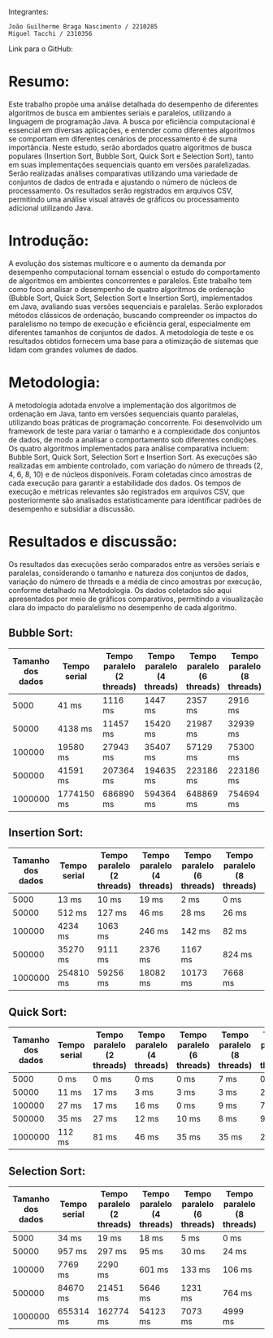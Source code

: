 Integrantes:

    João Guilherme Braga Nascimento / 2210285
    Miguel Tacchi / 2310356

Link para o GitHub:

# Resumo:

Este trabalho propõe uma análise detalhada do desempenho de diferentes algoritmos de busca em ambientes seriais e paralelos, utilizando a linguagem de programação Java. A busca por eficiência computacional é essencial em diversas aplicações, e entender como diferentes algoritmos se comportam em diferentes cenários de processamento é de suma importância. Neste estudo, serão abordados quatro algoritmos de busca populares (Insertion Sort, Bubble Sort, Quick Sort e Selection Sort), tanto em suas implementações sequenciais quanto em versões paralelizadas. Serão realizadas análises comparativas utilizando uma variedade de conjuntos de dados de entrada e ajustando o número de núcleos de processamento. Os resultados serão registrados em arquivos CSV, permitindo uma análise visual através de gráficos ou processamento adicional utilizando Java. 

# Introdução:

A evolução dos sistemas multicore e o aumento da demanda por desempenho computacional tornam essencial o estudo do comportamento de algoritmos em ambientes concorrentes e paralelos. Este trabalho tem como foco analisar o desempenho de quatro algoritmos de ordenação (Bubble Sort, Quick Sort, Selection Sort e Insertion Sort), implementados em Java, avaliando suas versões sequenciais e paralelas. Serão explorados métodos clássicos de ordenação, buscando compreender os impactos do paralelismo no tempo de execução e eficiência geral, especialmente em diferentes tamanhos de conjuntos de dados. A metodologia de teste e os resultados obtidos fornecem uma base para a otimização de sistemas que lidam com grandes volumes de dados. 

# Metodologia:

A metodologia adotada envolve a implementação dos algoritmos de ordenação em Java, tanto em versões sequenciais quanto paralelas, utilizando boas práticas de programação concorrente. Foi desenvolvido um framework de teste para variar o tamanho e a complexidade dos conjuntos de dados, de modo a analisar o comportamento sob diferentes condições. Os quatro algoritmos implementados para análise comparativa incluem: Bubble Sort, Quick Sort, Selection Sort e Insertion Sort. As execuções são realizadas em ambiente controlado, com variação do número de threads (2, 4, 6, 8, 10) e de núcleos disponíveis. Foram coletadas cinco amostras de cada execução para garantir a estabilidade dos dados. Os tempos de execução e métricas relevantes são registrados em arquivos CSV, que posteriormente são analisados estatisticamente para identificar padrões de desempenho e subsidiar a discussão. 

# Resultados e discussão:

Os resultados das execuções serão comparados entre as versões seriais e paralelas, considerando o tamanho e natureza dos conjuntos de dados, variação do número de threads e a média de cinco amostras por execução, conforme detalhado na Metodologia. Os dados coletados são aqui apresentados por meio de gráficos comparativos, permitindo a visualização clara do impacto do paralelismo no desempenho de cada algoritmo.

## Bubble Sort:


| Tamanho dos dados | Tempo serial | Tempo paralelo (2 threads) | Tempo paralelo (4 threads) | Tempo paralelo (6 threads) | Tempo paralelo (8 threads) | Tempo paralelo (10 threads) |
|-----------|-----------|-----------|-----------|-----------|-----------|-----------|
|    5000   | 41 ms   | 1116 ms   |  1447 ms    | 2357 ms   |  2916 ms  |  3431 ms  |
|   50000   | 4138 ms   | 11457 ms | 15420 ms   | 21987 ms  | 32939 ms  | 37864 ms  |
|   100000  | 19580 ms  | 27943 ms | 35407 ms  | 57129 ms  | 75300 ms   | 91515 ms  |
|   500000  | 41591 ms  | 207364 ms | 194635 ms | 223186 ms | 223186 ms | 304943 ms |
|  1000000  | 1774150 ms | 686890 ms | 594364 ms | 648869 ms | 754694 ms | 3033221 ms|    

## Insertion Sort:

| Tamanho dos dados | Tempo serial | Tempo paralelo (2 threads) | Tempo paralelo (4 threads) | Tempo paralelo (6 threads) | Tempo paralelo (8 threads) | Tempo paralelo (10 threads) |
|-----------|-----------|-----------|-----------|-----------|-----------|-----------|
| 5000 |	13 ms	|10 ms	|19 ms|	2 ms 	|0 ms|	0 ms|
| 50000	|512 ms|	127 ms	|46 ms	|28 ms	|26 ms|	18 ms|
| 100000|	4234 ms	|1063 ms|	246 ms|	142 ms|	82 ms|	65 ms|
| 500000|	35270 ms|	9111 ms|	2376 ms|	1167 ms|	824 ms|	725 ms|
| 1000000|	254810 ms|	59256 ms|	18082 ms|	10173 ms|	7668 ms|	5295 ms|

## Quick Sort:

| Tamanho dos dados | Tempo serial | Tempo paralelo (2 threads) | Tempo paralelo (4 threads) | Tempo paralelo (6 threads) | Tempo paralelo (8 threads) | Tempo paralelo (10 threads) |
|-----------|-----------|-----------|-----------|-----------|-----------|-----------|
|5000|	0 ms|	0 ms|	0 ms|	0 ms|	7 ms|	0 ms|
|50000|	11 ms|	17 ms|	3 ms|	3 ms|	3 ms|	2 ms|
|100000|	27 ms|	17 ms|	16 ms|	0 ms|	9 ms|	7 ms|
|500000|	35 ms|	27 ms|	12 ms|	10 ms|	8 ms|	9 ms|
|1000000|	112 ms| 	81 ms|	46 ms|	35 ms|	35 ms|	27 ms|

## Selection Sort:

| Tamanho dos dados | Tempo serial | Tempo paralelo (2 threads) | Tempo paralelo (4 threads) | Tempo paralelo (6 threads) | Tempo paralelo (8 threads) | Tempo paralelo (10 threads) |
|-----------|-----------|-----------|-----------|-----------|-----------|-----------|
|5000|	34 ms|	19 ms|	18 ms|	5 ms|	0 ms|	0 ms|
|50000|	957 ms|	297 ms|	95 ms|	30 ms|	24 ms|	18 ms|
|100000|	7769 ms|	2290 ms|	601 ms|	133 ms|	106 ms|	76 ms|
|500000|	84670 ms|	21451 ms|	5646 ms| 	1231 ms|	764 ms|	633 ms|
|1000000|		655314 ms| 	162774 ms| 	54123 ms|	7073 ms| 	4999 ms|



